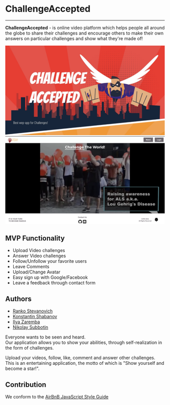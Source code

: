 # ChallengeAccepted
<hr>

<b>ChallengeAccepted</b> - is online video platform which helps people all around the globe to share their challenges and encourage others to make their own answers on particular challenges and show what they're made of!

<img src="/readme-assets/ChallengeAccepted.jpg" alt="ChallengeAccepted"/> <br>
<img src="/readme-assets/Cover.png" alt="Main Page"/> <br>

<h2>MVP Functionality</h2>
<ul>
  <li>Upload Video challenges</li>
  <li>Answer Video challenges</li>
  <li>Follow/Unfollow your favorite users</li>
  <li>Leave Comments</li>
  <li>Upload/Change Avatar</li>
  <li>Easy sign up with Google/Facebook</li>
  <li>Leave a feedback through contact form</li>
</ul>

<h2>Authors</h2>
<ul>
  <li><a href="https://github.com/Ranko95">Ranko Stevanovich</a></li>
  <li><a href="https://github.com/NewbieInside">Konstantin Shabanov</a></li>
  <li><a href="https://github.com/zarembais">Ilya Zaremba</a></li>
  <li><a href="https://github.com/NikSubbo">Nikolay Subbotin</a></li>
</ul>

Everyone wants to be seen and heard.<br>
Our application allows you to show your abilities, through self-realization in the form of challenges.

Upload your videos, follow, like, comment and answer other challenges.<br>
This is an entertaining application, the motto of which is "Show yourself and become a star!".

<h2>Contribution</h2>
We conform to the <a href="https://airbnb.io/projects/javascript/">AirBnB JavaScript Style Guide</a>

